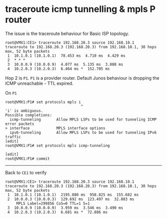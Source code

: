 # traceroute icmp tunnelling & mpls P router

The issue is the traceroute behaviour for Basic ISP topology.

```
root@VMX1:CE1> traceroute 192.168.20.3 source 192.168.10.1 
traceroute to 192.168.20.3 (192.168.20.3) from 192.168.10.1, 30 hops max, 52 byte packets
 1  10.1.0.1 (10.1.0.1)  78.453 ms  4.710 ms  4.429 ms
 2  * * *
 3  10.0.0.9 (10.0.0.9)  4.077 ms  5.135 ms  3.808 ms
 4  10.2.0.3 (10.2.0.3)  6.464 ms *  152.705 ms
```

Hop 2 is ```P1```.  ```P1``` is a provider router.  Default Junos behaviour is dropping the ICMP unreachable - TTL expired. 

On ```P1```

```
root@VMX1:P1# set protocols mpls i
                                  ^
'i' is ambiguous.
Possible completions:
  icmp-tunneling       Allow MPLS LSPs to be used for tunneling ICMP error packets
> interface            MPLS interface options
  ipv6-tunneling       Allow MPLS LSPs to be used for tunneling IPv6 traffic
[edit]
root@VMX1:P1# set protocols mpls icmp-tunneling 

[edit]
root@VMX1:P1# commit 
```

-----------------
Back to ```CE1``` to verify

```
root@VMX1:CE1> traceroute 192.168.20.3 source 192.168.10.1    
traceroute to 192.168.20.3 (192.168.20.3) from 192.168.10.1, 30 hops max, 52 byte packets
 1  10.1.0.1 (10.1.0.1)  2195.880 ms  958.825 ms  155.682 ms
 2  10.0.0.3 (10.0.0.3)  129.692 ms  123.497 ms  32.883 ms
     MPLS Label=299856 CoS=0 TTL=1 S=1
 3  10.0.0.9 (10.0.0.9)  3.959 ms  3.546 ms  3.490 ms
 4  10.2.0.3 (10.2.0.3)  6.681 ms *  72.886 ms

```
